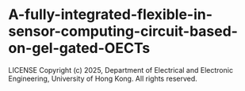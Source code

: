 # A-fully-integrated-flexible-in-sensor-computing-circuit-based-on-gel-gated-OECTs
LICENSE Copyright (c) 2025, Department of Electrical and Electronic Engineering, University of Hong Kong. All rights reserved.
